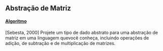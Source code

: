 ## Abstração de Matriz
#### [Algoritmo](../algoritmos/Matriz.py)

[Sebesta, 2000] Projete um tipo de dado abstrato para uma abstração de matriz em uma linguagem quevocê conheça, incluindo operações de adição, de subtração e de multiplicação de matrizes.